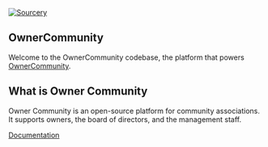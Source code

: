 [![Sourcery](https://img.shields.io/badge/Sourcery-enabled-brightgreen)](https://sourcery.ai)

## OwnerCommunity

Welcome to the OwnerCommunity codebase, the platform that powers [OwnerCommunity](https://owner.community).


## What is Owner Community

Owner Community is an open-source platform for community associations. It supports owners, the board of directors, and the management staff.


[Documentation](https://docs.owner.community)
